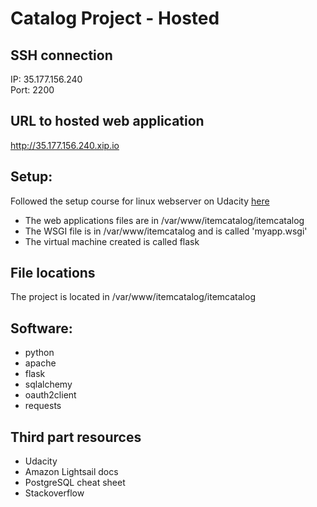 # Catalog Project - Hosted

## SSH connection 
IP: 35.177.156.240  
Port: 2200

## URL to hosted web application
http://35.177.156.240.xip.io

## Setup:
Followed the setup course for linux webserver on Udacity [here](https://classroom.udacity.com/courses/ud299)  
- The web applications files are in /var/www/itemcatalog/itemcatalog  
- The WSGI file is in /var/www/itemcatalog and is called 'myapp.wsgi'  
- The virtual machine created is called flask

## File locations
The project is located in /var/www/itemcatalog/itemcatalog

## Software:  
- python  
- apache  
- flask  
- sqlalchemy  
- oauth2client  
- requests

## Third part resources
- Udacity
- Amazon Lightsail docs
- PostgreSQL cheat sheet
- Stackoverflow